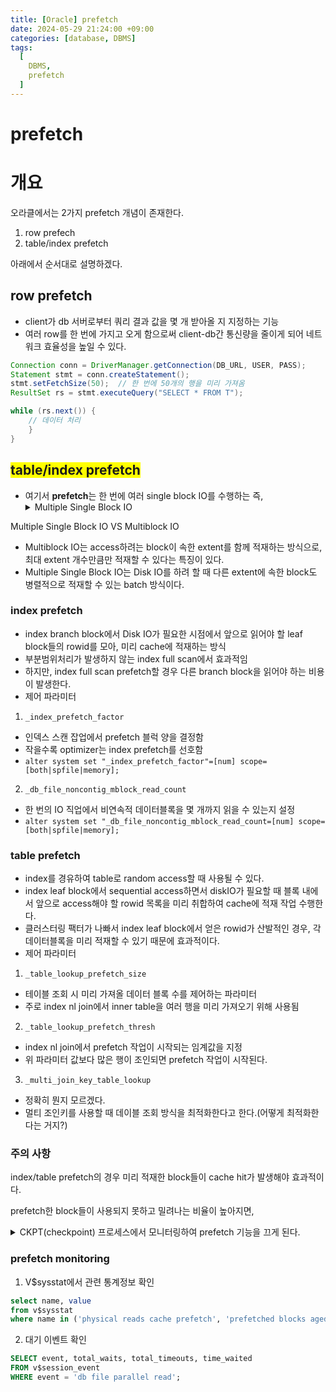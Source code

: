 ```yaml
---
title: [Oracle] prefetch
date: 2024-05-29 21:24:00 +09:00
categories: [database, DBMS]
tags:
  [
    DBMS,
    prefetch
  ]
---
```


# prefetch

# 개요

오라클에서는 2가지 prefetch 개념이 존재한다.
1. row prefech
2. table/index prefetch

아래에서 순서대로 설명하겠다.


## row prefetch
- client가 db 서버로부터 쿼리 결과 값을 몇 개 받아올 지 지정하는 기능
- 여러 row를 한 번에 가지고 오게 함으로써 client-db간 통신량을 줄이게 되어
  네트워크 효율성을 높일 수 있다.

```java
Connection conn = DriverManager.getConnection(DB_URL, USER, PASS);
Statement stmt = conn.createStatement();
stmt.setFetchSize(50);  // 한 번에 50개의 행을 미리 가져옴
ResultSet rs = stmt.executeQuery("SELECT * FROM T");

while (rs.next()) {
    // 데이터 처리
    }
}
```

## <span style="background-color: yellow">table/index prefetch</span>
- 여기서 **prefetch**는 한 번에 여러 single block IO를 수행하는 즉,
  <details><summary>Multiple Single Block IO</summary>
Multiple Single Block IO VS Multiblock IO
- Multiblock IO는 access하려는 block이 속한 extent를 함께 적재하는 방식으로,
  최대 extent 개수만큼만 적재할 수 있다는 특징이 있다.
- Multiple Single Block IO는 Disk IO를 하려 할 때 다른 extent에 속한 block도
  병렬적으로 적재할 수 있는 batch 방식이다.
</details>


### index prefetch
- index branch block에서 Disk IO가 필요한 시점에서 앞으로 읽어야 할 leaf block들의 rowid를 모아,
  미리 cache에 적재하는 방식
- 부분범위처리가 발생하지 않는 index full scan에서 효과적임
 - 하지만, index full scan prefetch할 경우 다른 branch block을 읽어야 하는 비용이 발생한다.
- 제어 파라미터
 1. `_index_prefetch_factor`
   - 인덱스 스캔 잡업에서 prefetch 블럭 양을 결정함
   - 작을수록 optimizer는 index prefetch를 선호함
   - `alter system set "_index_prefetch_factor"=[num] scope=[both|spfile|memory];`
 2. `_db_file_noncontig_mblock_read_count`
   - 한 번의 IO 직업에서 비연속적 데이터블록을 몇 개까지 읽을 수 있는지 설정
   - `alter system set "_db_file_noncontig_mblock_read_count=[num] scope=[both|spfile|memory];`

### table prefetch
- index를 경유하여 table로 random access할 때 사용될 수 있다.
- index leaf block에서 sequential access하면서 diskIO가 필요할 때
  블록 내에서 앞으로 access해야 할 rowid 목록을 미리 취합하여 cache에 적재 작업 수행한다.
- 클러스터링 팩터가 나빠서 index leaf block에서 얻은 rowid가 산발적인 경우,
  각 데이터블록을 미리 적재할 수 있기 때문에 효과적이다.
- 제어 파라미터
 1. `_table_lookup_prefetch_size`
   - 테이블 조회 시 미리 가져올 데이터 블록 수를 제어하는 파라미터
   - 주로 index nl join에서 inner table을 여러 행을 미리 가져오기 위해 사용됨
 2. `_table_lookup_prefetch_thresh`
   - index nl join에서 prefetch 작업이 시작되는 임계값을 지정
   - 위 파라미터 값보다 많은 행이 조인되면 prefetch 작업이 시작된다.
 3. `_multi_join_key_table_lookup`
   - 정확히 뭔지 모르겠다.
   - 멀티 조인키를 사용할 때 데이블 조회 방식을 최적화한다고 한다.(어떻게 최적화한다는 거지?)

### 주의 사항

index/table prefetch의 경우 미리 적재한 block들이 cache hit가 발생해야 효과적이다.

prefetch한 block들이 사용되지 못하고 밀려나는 비율이 높아지면, 

<details><summary>CKPT(checkpoint) 프로세스에서 모니터링하여 prefetch 기능을 끄게 된다.</summary>
CKPT process
- 데이터베이스의 디스크 상태를 관리하고 데이터베이스의 변경 내용을 디스크에 반영하는 역할을 수행.
1. 시스템 수준의 모니터링
 - AWR(Automatic Workload Repository, 주기적으로 생성되는 시스템 성능과 활동 보고서)를 작성
 - V$뷰 관련 정보 제공
2. 세션 또는 쿼리 수준의 모니터링
 - plan, sql trace에서 세션 및 쿼리 실행과정을 추적, 분석할 수 있도록 해줌
</details>


### prefetch monitoring

1. V$sysstat에서 관련 통계정보 확인

```sql
select name, value 
from v$sysstat
where name in ('physical reads cache prefetch', 'prefetched blocks aged out before use');

```

2. 대기 이벤트 확인

```sql
SELECT event, total_waits, total_timeouts, time_waited
FROM v$session_event
WHERE event = 'db file parallel read';

```
